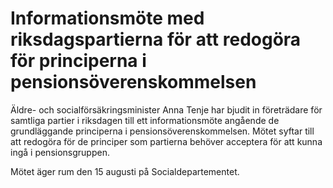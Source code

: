 # Informationsmöte med riksdagspartierna för att redogöra för principerna i pensionsöverenskommelsen

Äldre- och socialförsäkringsminister Anna Tenje har bjudit in företrädare för samtliga partier i riksdagen till ett informationsmöte angående de grundläggande principerna i pensionsöverenskommelsen. Mötet syftar till att redogöra för de principer som partierna behöver acceptera för att kunna ingå i pensionsgruppen.

Mötet äger rum den 15 augusti på Socialdepartementet.
